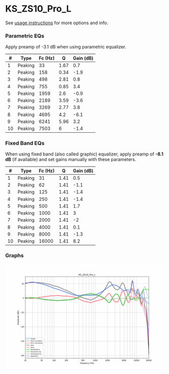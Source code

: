 # KS_ZS10_Pro_L
See [usage instructions](https://github.com/jaakkopasanen/AutoEq#usage) for more options and info.

### Parametric EQs
Apply preamp of -3.1 dB when using parametric equalizer.

|   # | Type    |   Fc (Hz) |    Q |   Gain (dB) |
|-----|---------|-----------|------|-------------|
|   1 | Peaking |        33 | 1.67 |         0.7 |
|   2 | Peaking |       158 | 0.34 |        -1.9 |
|   3 | Peaking |       498 | 2.81 |         0.8 |
|   4 | Peaking |       755 | 0.85 |         3.4 |
|   5 | Peaking |      1959 | 2.6  |        -0.9 |
|   6 | Peaking |      2189 | 3.59 |        -3.6 |
|   7 | Peaking |      3269 | 2.77 |         3.8 |
|   8 | Peaking |      4695 | 4.2  |        -6.1 |
|   9 | Peaking |      6241 | 5.96 |         3.2 |
|  10 | Peaking |      7503 | 6    |        -1.4 |

### Fixed Band EQs
When using fixed band (also called graphic) equalizer, apply preamp of **-8.1 dB** (if available) and set gains manually with these parameters.

|   # | Type    |   Fc (Hz) |    Q |   Gain (dB) |
|-----|---------|-----------|------|-------------|
|   1 | Peaking |        31 | 1.41 |         0.5 |
|   2 | Peaking |        62 | 1.41 |        -1.1 |
|   3 | Peaking |       125 | 1.41 |        -1.4 |
|   4 | Peaking |       250 | 1.41 |        -1.4 |
|   5 | Peaking |       500 | 1.41 |         1.7 |
|   6 | Peaking |      1000 | 1.41 |         3   |
|   7 | Peaking |      2000 | 1.41 |        -2   |
|   8 | Peaking |      4000 | 1.41 |         0.1 |
|   9 | Peaking |      8000 | 1.41 |        -1.3 |
|  10 | Peaking |     16000 | 1.41 |         8.2 |

### Graphs
![](./KS_ZS10_Pro_L.png)
